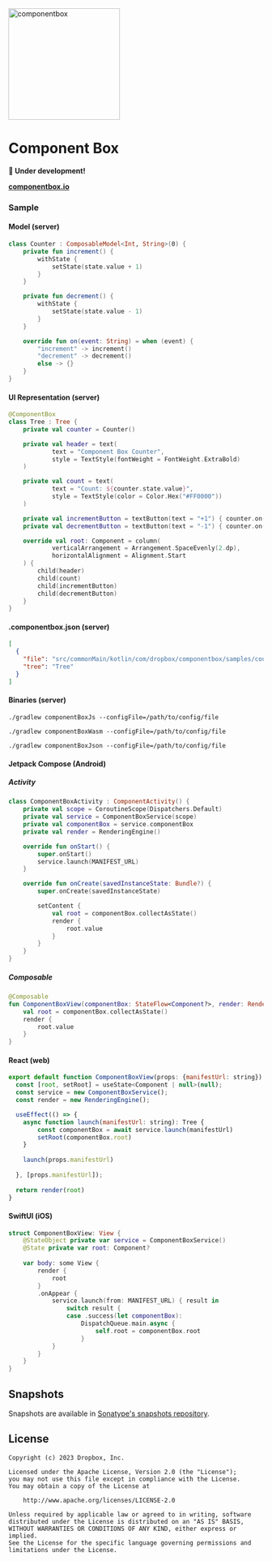 <img src="https://user-images.githubusercontent.com/59468153/226168774-5c086794-652b-4bf9-bc67-f1dc4b86d81f.svg" alt="componentbox" width=220/>

# Component Box

**🚧 Under development!**

**[componentbox.io](https://www.componentbox.io)**

### Sample

#### Model (server)

```kotlin
class Counter : ComposableModel<Int, String>(0) {
    private fun increment() {
        withState {
            setState(state.value + 1)
        }
    }

    private fun decrement() {
        withState {
            setState(state.value - 1)
        }
    }

    override fun on(event: String) = when (event) {
        "increment" -> increment()
        "decrement" -> decrement()
        else -> {}
    }
}
```

#### UI Representation (server)

```kotlin
@ComponentBox
class Tree : Tree {
    private val counter = Counter()

    private val header = text(
            text = "Component Box Counter",
            style = TextStyle(fontWeight = FontWeight.ExtraBold)
    )

    private val count = text(
            text = "Count: ${counter.state.value}",
            style = TextStyle(color = Color.Hex("#FF0000"))
    )

    private val incrementButton = textButton(text = "+1") { counter.on("increment") }
    private val decrementButton = textButton(text = "-1") { counter.on("decrement") }

    override val root: Component = column(
            verticalArrangement = Arrangement.SpaceEvenly(2.dp),
            horizontalAlignment = Alignment.Start
    ) {
        child(header)
        child(count)
        child(incrementButton)
        child(decrementButton)
    }
}
```

#### .componentbox.json (server)

```json
[
  {
    "file": "src/commonMain/kotlin/com/dropbox/componentbox/samples/counter/Tree.kt",
    "tree": "Tree"
  }
]
```

#### Binaries (server)

```shell
./gradlew componentBoxJs --configFile=/path/to/config/file
```

```shell
./gradlew componentBoxWasm --configFile=/path/to/config/file
```

```shell
./gradlew componentBoxJson --configFile=/path/to/config/file
```

#### Jetpack Compose (Android)

##### Activity

```kotlin
class ComponentBoxActivity : ComponentActivity() {
    private val scope = CoroutineScope(Dispatchers.Default)
    private val service = ComponentBoxService(scope)
    private val componentBox = service.componentBox
    private val render = RenderingEngine()

    override fun onStart() {
        super.onStart()
        service.launch(MANIFEST_URL)
    }

    override fun onCreate(savedInstanceState: Bundle?) {
        super.onCreate(savedInstanceState)

        setContent {
            val root = componentBox.collectAsState()
            render {
                root.value
            }
        }
    }
}
```

##### Composable

```kotlin
@Composable
fun ComponentBoxView(componentBox: StateFlow<Component?>, render: RenderingEngine) {
    val root = componentBox.collectAsState()
    render {
        root.value
    }
}
```

#### React (web)

```js
export default function ComponentBoxView(props: {manifestUrl: string}) {
  const [root, setRoot] = useState<Component | null>(null);
  const service = new ComponentBoxService();
  const render = new RenderingEngine();

  useEffect(() => {
    async function launch(manifestUrl: string): Tree {
        const componentBox = await service.launch(manifestUrl)
        setRoot(componentBox.root)
    }
    
    launch(props.manifestUrl)
 
  }, [props.manifestUrl]);
  
  return render(root)
}
```

#### SwiftUI (iOS)

```swift
struct ComponentBoxView: View {
    @StateObject private var service = ComponentBoxService()
    @State private var root: Component?
    
    var body: some View {
        render {
            root
        }
        .onAppear {
            service.launch(from: MANIFEST_URL) { result in
                switch result {
                case .success(let componentBox):
                    DispatchQueue.main.async {
                        self.root = componentBox.root
                    }
            }
        }
    }
}
```

## Snapshots

Snapshots are available
in [Sonatype's snapshots repository](https://s01.oss.sonatype.org/content/repositories/snapshots/com/dropbox/componentbox/).

## License

```text
Copyright (c) 2023 Dropbox, Inc.

Licensed under the Apache License, Version 2.0 (the "License");
you may not use this file except in compliance with the License.
You may obtain a copy of the License at

    http://www.apache.org/licenses/LICENSE-2.0

Unless required by applicable law or agreed to in writing, software
distributed under the License is distributed on an "AS IS" BASIS,
WITHOUT WARRANTIES OR CONDITIONS OF ANY KIND, either express or implied.
See the License for the specific language governing permissions and
limitations under the License.
```
